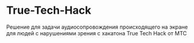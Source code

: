 # True-Tech-Hack
Решение для задачи аудиосопровождения происходящего на экране для людей с нарушениями зрения с хакатона True Tech Hack от МТС
